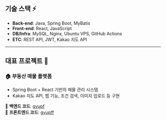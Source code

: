 
<!--
**kimgyuha/kimgyuha** is a ✨ _special_ ✨ repository because its `README.md` (this file) appears on your GitHub profile.

Here are some ideas to get you started:

- 🔭 I’m currently working on ...
- 🌱 I’m currently learning ...
- 👯 I’m looking to collaborate on ...
- 🤔 I’m looking for help with ...
- 💬 Ask me about ...
- 📫 How to reach me: ...
- 😄 Pronouns: ...
- ⚡ Fun fact: ...
-->

## 기술 스택 ⚡
- **Back-end**: Java, Spring Boot, MyBatis
- **Front-end**: React, JavaScript
- **DB/Infra**: MySQL, Nginx, Ubuntu VPS, GitHub Actions
- **ETC**: REST API, JWT, Kakao 지도 API

---

## 대표 프로젝트 🔭
### 🏠 부동산 매물 플랫폼
- Spring Boot + React 기반의 매물 관리 시스템
- Kakao 지도 API, 찜 기능, 조건 검색, 이미지 업로드 등 구현

📌 **백엔드 코드**: [gyupf](https://github.com/kimgyuha/gyupf)  
📌 **프론트엔드 코드**: [gyupff](https://github.com/kimgyuha/gyupff)
